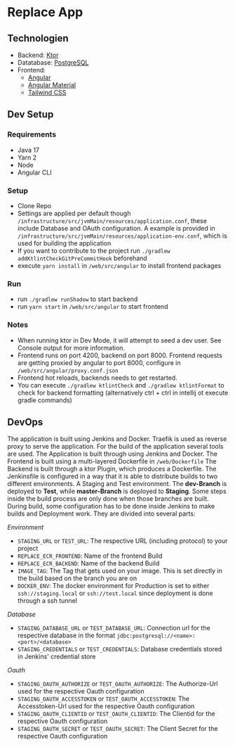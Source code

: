 # Replace App

## Technologien

- Backend: [Ktor](https://ktor.io/)
- Datatabase: [PostgreSQL](https://www.postgresql.org/)
- Frontend:
  - [Angular](https://angular.io/)
  - [Angular Material](https://material.angular.io/)
  - [Tailwind CSS](https://tailwindcss.com/)

## Dev Setup

### Requirements

- Java 17
- Yarn 2
- Node
- Angular CLI

### Setup

- Clone Repo
- Settings are applied per default though `/infrastructure/src/jvmMain/resources/application.conf`, these include Database and OAuth configuration. A example is provided in `/infrastructure/src/jvmMain/resources/application-env.conf`, which is used for building the application
- If you want to contribute to the project run `./gradlew addKtlintCheckGitPreCommitHook` beforehand
- execute `yarn install` in `/web/src/angular` to install frontend packages

### Run

- run `./gradlew runShadow` to start backend
- run `yarn start` in `/web/src/angular` to start frontend

### Notes

- When running ktor in Dev Mode, it will attempt to seed a dev user. See Console output for more information.
- Frontend runs on port 4200, backend on port 8000. Frontend requests are getting proxied by angular to port 8000, configure in `/web/src/angular/proxy.conf.json`
- Frontend hot reloads, backends needs to get restarted.
- You can execute `./gradlew ktlintCheck` and `./gradlew ktlintFormat` to check for backend formatting (alternatively ctrl + ctrl in intellij ot execute gradle commands)

## DevOps

The application is built using Jenkins and Docker. Traefik is used as reverse proxy to serve the application.
For the build of the application several tools are used. The Application is built through using Jenkins and Docker. The Frontend is built using a multi-layered Dockerfile in `/web/Dockerfile`
The Backend is built through a ktor Plugin, which produces a Dockerfile.
The Jenkinsfile is configured in a way that it is able to distribute builds to two different environments. A Staging and Test environment.
The **dev-Branch** is deployed to **Test**, while **master-Branch** is deployed to **Staging**.
Some steps inside the build process are only done when those branches are built.
During build, some configuration has to be done inside Jenkins to make builds and Deployment work. They are divided into several parts:

*Environment*
- `STAGING_URL` or `TEST_URL`: The respective URL (including protocol) to your project
- `REPLACE_ECR_FRONTEND`: Name of the frontend Build
- `REPLACE_ECR_BACKEND`: Name of the backend Build
- `IMAGE_TAG`: The Tag that gets used on your image. This is set directly in the build based on the branch you are on
- `DOCKER_ENV`: The docker environment for Production is set to either `ssh://staging.local` or `ssh://test.local` since deployment is done through a ssh tunnel

*Database*
- `STAGING_DATABASE_URL` or `TEST_DATABASE_URL`: Connection url for the respective database in the format `jdbc:postgresql://<name>:<port>/<database>`
- `STAGING_CREDENTIALS` or `TEST_CREDENTIALS`: Database credentials stored in Jenkins' credential store

*Oauth*
- `STAGING_OAUTH_AUTHORIZE` or `TEST_OAUTH_AUTHORIZE`: The Authorize-Url used for the respective Oauth configuration
- `STAGING_OAUTH_ACCESSTOKEN` or `TEST_OAUTH_ACCESSTOKEN`: The Accesstoken-Url used for the respective Oauth configuration
- `STAGING_OAUTH_CLIENTID` or `TEST_OAUTH_CLIENTID`: The Clientid for the respective Oauth configuration
- `STAGING_OAUTH_SECRET` or `TEST_OAUTH_SECRET`: The Client Secret for the respective Oauth configuration